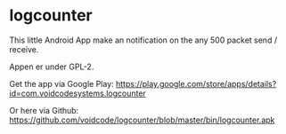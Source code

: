 logcounter
==========

This little Android App make an notification on the any 500 packet send / receive.

Appen er under GPL-2.

Get the app via Google Play:
https://play.google.com/store/apps/details?id=com.voidcodesystems.logcounter

Or here via Github:
https://github.com/voidcode/logcounter/blob/master/bin/logcounter.apk
